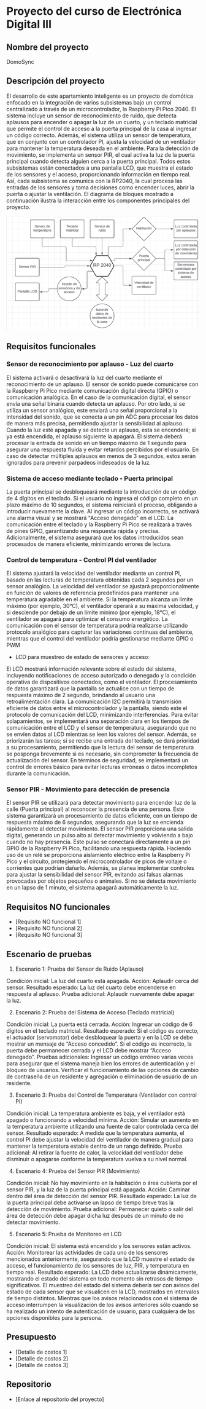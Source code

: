 # Proyecto del curso de Electrónica Digital III

## Nombre del proyecto
DomoSync

## Descripción del proyecto
El desarrollo de este apartamiento inteligente es un proyecto de domótica enfocado en la integración de varios subsistemas bajo un control centralizado a través de un microcontrolador, la Raspberry Pi Pico 2040. 
El sistema incluye un sensor de reconocimiento de ruido, que detecta aplausos para encender o apagar la luz de un cuarto, y un teclado matricial que permite el control de acceso a la puerta principal de la casa al ingresar un código correcto. 
Además, el sistema utiliza un sensor de temperatura, que en conjunto con un controlador PI, ajusta la velocidad de un ventilador para mantener la temperatura deseada en el ambiente. 
Para la detección de movimiento, se implementa un sensor PIR, el cual activa la luz de la puerta principal cuando detecta alguien cerca a la puerta principal. 
Todos estos subsistemas están conectados a una pantalla LCD, que muestra el estado de los sensores y el acceso, proporcionando información en tiempo real.
Así, cada subsistema se comunica con la RP2040, la cual procesa las entradas de los sensores y toma decisiones como encender luces, abrir la puerta o ajustar la ventilación. 
El diagrama de bloques mostrado a continuación ilustra la interacción entre los componentes principales del proyecto.

![Diagrama de bloques de conexiones del apartamento inteligente](./images/apto_block_diagram.png)

## Requisitos funcionales

### Sensor de reconocimiento por aplauso - Luz del cuarto

El sistema activará o desactivará la luz del cuarto mediante el reconocimiento de un aplauso. 
El sensor de sonido puede comunicarse con la Raspberry Pi Pico mediante comunicación digital directa (GPIO) o comunicación analógica. 
En el caso de la comunicación digital, el sensor envía una señal binaria cuando detecta un aplauso. 
Por otro lado, si se utiliza un sensor analógico, este enviará una señal proporcional a la intensidad del sonido, que se conecta a un pin ADC para procesar los datos de manera más precisa, permitiendo ajustar la sensibilidad al aplauso. 
Cuando la luz esté apagada y se detecte un aplauso, esta se encenderá; si ya está encendida, el aplauso siguiente la apagará. 
El sistema deberá procesar la entrada de sonido en un tiempo máximo de 1 segundo para asegurar una respuesta fluida y evitar retardos percibidos por el usuario. 
En caso de detectar múltiples aplausos en menos de 3 segundos, estos serán ignorados para prevenir parpadeos indeseados de la luz.

### Sistema de acceso mediante teclado - Puerta principal

La puerta principal se desbloqueará mediante la introducción de un código de 4 dígitos en el teclado. 
Si el usuario no ingresa el código completo en un plazo máximo de 10 segundos, el sistema reiniciará el proceso, obligando a introducir nuevamente la clave. 
Al ingresar un código incorrecto, se activará una alarma visual y se mostrará "Acceso denegado" en el LCD. La comunicación entre el teclado y la Raspberry Pi Pico se realizará a través de pines GPIO, garantizando una respuesta rápida y precisa. 
Adicionalmente, el sistema asegurará que los datos introducidos sean procesados de manera eficiente, minimizando errores de lectura.

### Control de temperatura - Control PI del ventilador

El sistema ajustará la velocidad del ventilador mediante un control PI, basado en las lecturas de temperatura obtenidas cada 2 segundos por un sensor analógico. La velocidad del ventilador se ajustará proporcionalmente en función de valores de referencia predefinidos para mantener una temperatura agradable en el ambiente. Si la temperatura alcanza un límite máximo (por ejemplo, 30°C), el ventilador operará a su máxima velocidad, y si desciende por debajo de un límite mínimo (por ejemplo, 18°C), el ventilador se apagará para optimizar el consumo energético. La comunicación con el sensor de temperatura podría realizarse utilizando protocolo analógico para capturar las variaciones continuas del ambiente, mientras que el control del ventilador podría gestionarse mediante GPIO o PWM
- LCD para muestreo de estado de sensores y acceso:

El LCD mostrará información relevante sobre el estado del sistema, incluyendo notificaciones de acceso autorizado o denegado y la condición operativa de dispositivos conectados, como el ventilador. 
El procesamiento de datos garantizará que la pantalla se actualice con un tiempo de respuesta máximo de 2 segundo, brindando al usuario una retroalimentación clara. 
La comunicación I2C permitirá la transmisión eficiente de datos entre el microcontrolador y la pantalla, siendo este el protocolo de comunicación del LCD, minimizando interferencias. 
Para evitar solapamientos, se implementará una separación clara en los tiempos de comunicación entre el LCD y el sensor de temperatura, asegurando que no se envíen datos al LCD mientras se leen los valores del sensor. 
Además, se priorizarán las tareas; si se recibe una entrada del teclado, se dará prioridad a su procesamiento, permitiendo que la lectura del sensor de temperatura se posponga brevemente si es necesario, sin comprometer la frecuencia de actualización del sensor. 
En términos de seguridad, se implementará un control de errores básico para evitar lecturas erróneas o datos incompletos durante la comunicación.

### Sensor PIR - Movimiento para detección de presencia

El sensor PIR se utilizará para detectar movimiento para encender luz de la calle (Puerta principal) al reconocer la presencia de una persona. 
Este sistema garantizará un procesamiento de datos eficiente, con un tiempo de respuesta máximo de 6 segundos, asegurando que la luz se encienda rápidamente al detectar movimiento. 
El sensor PIR proporciona una salida digital, generando un pulso alto al detectar movimiento y volviendo a bajo cuando no hay presencia. 
Este pulso se conectará directamente a un pin GPIO de la Raspberry Pi Pico, facilitando una respuesta rápida. 
Haciendo uso de un relé se proporciona aislamiento eléctrico entre la Raspberry Pi Pico y el circuito, protegiendo el microcontrolador de picos de voltaje o corrientes que podrían dañarlo. 
Además, se planea implementar controles para ajustar la sensibilidad del sensor PIR, evitando así falsas alarmas provocadas por objetos pequeños o animales. 
Si no se detecta movimiento en un lapso de 1 minuto, el sistema apagará automáticamente la luz.


## Requisitos NO funcionales
- [Requisito NO funcional 1]
- [Requisito NO funcional 2]
- [Requisito NO funcional 3]

## Escenario de pruebas
1. Escenario 1: Prueba del Sensor de Ruido (Aplauso)

Condición inicial: La luz del cuarto está apagada.
Acción: Aplaudir cerca del sensor.
Resultado esperado: La luz del cuarto debe encenderse en respuesta al aplauso.
Prueba adicional: Aplaudir nuevamente debe apagar la luz.

2. Escenario 2: Prueba del Sistema de Acceso (Teclado matricial)

Condición inicial: La puerta está cerrada.
Acción: Ingresar un código de 6 dígitos en el teclado matricial.
Resultado esperado: Si el código es correcto, el actuador (servomotor) debe desbloquear la puerta y en la LCD se debe mostrar un mensaje de “Acceso concedido”. Si el código es incorrecto, la puerta debe permanecer cerrada y el LCD debe mostrar “Acceso denegado”.
Pruebas adicionales: Ingresar un código erróneo varias veces para asegurar que el sistema maneja bien los errores de autenticación y el bloqueo de usuarios. 
Verificar el funcionamiento de las opciones de cambio de contraseña de un residente y agregación o eliminación de usuario de un residente.

3. Escenario 3: Prueba del Control de Temperatura (Ventilador con control PI)

Condición inicial: La temperatura ambiente es baja, y el ventilador está apagado o funcionando a velocidad mínima.
Acción: Simular un aumento en la temperatura ambiente utilizando una fuente de calor controlada cerca del sensor.
Resultado esperado: A medida que la temperatura aumenta, el control PI debe ajustar la velocidad del ventilador de manera gradual para mantener la temperatura estable dentro de un rango definido.
Prueba adicional: Al retirar la fuente de calor, la velocidad del ventilador debe disminuir o apagarse conforme la temperatura vuelva a su nivel normal.

4. Escenario 4: Prueba del Sensor PIR (Movimiento)

Condición inicial: No hay movimiento en la habitación o área cubierta por el sensor PIR, y la luz de la puerta principal está apagada.
Acción: Caminar dentro del área de detección del sensor PIR.
Resultado esperado: La luz de la puerta principal debe activarse un lapso de tiempo breve tras la detección de movimiento.
Prueba adicional: Permanecer quieto o salir del área de detección debe apagar dicha luz después de un minuto de no detectar movimiento.

5. Escenario 5: Prueba de Monitoreo en LCD

Condición inicial: El sistema está encendido y los sensores están activos.
Acción: Monitorear las actividades de cada uno de los sensores mencionados anteriormente, asegurando que la LCD muestre el estado de acceso, el funcionamiento de los sensores de luz, PIR, y temperatura en tiempo real.
Resultado esperado: La LCD debe actualizarse dinámicamente, mostrando el estado del sistema en todo momento sin retrasos de tiempo significativos. 
El muestreo del estado del sistema debería ser con avisos del estado de cada sensor que se visualicen en la LCD, mostrados en intervalos de tiempo distintos. 
Mientras que los avisos relacionados con el sistema de acceso interrumpen la visualización de los avisos anteriores sólo cuando se ha realizado un intento de autenticación de usuario, para cualquiera de las opciones disponibles para la persona.

## Presupuesto
- [Detalle de costos 1]
- [Detalle de costos 2]
- [Detalle de costos 3]

## Repositorio
- [Enlace al repositorio del proyecto]
